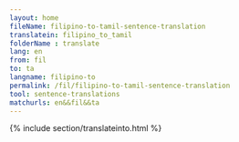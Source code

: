 ```yaml
---
layout: home
fileName: filipino-to-tamil-sentence-translation
translatein: filipino_to_tamil
folderName : translate
lang: en
from: fil
to: ta
langname: filipino-to
permalink: /fil/filipino-to-tamil-sentence-translation
tool: sentence-translations
matchurls: en&&fil&&ta
---
```

{% include section/translateinto.html %}
